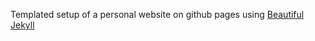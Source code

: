 Templated setup of a personal website on github pages using [Beautiful Jekyll](https://github.com/daattali/beautiful-jekyll)
